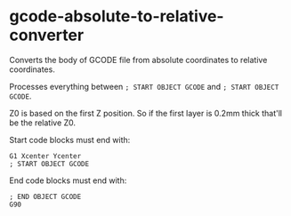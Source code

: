 # gcode-absolute-to-relative-converter

Converts the body of GCODE file from absolute coordinates to relative coordinates.

Processes everything between `; START OBJECT GCODE` and `; START OBJECT GCODE`.

Z0 is based on the first Z position. So if the first layer is 0.2mm thick that'll be the relative Z0.

Start code blocks must end with:
```gcode
G1 Xcenter Ycenter
; START OBJECT GCODE
```

End code blocks must end with:
```gcode
; END OBJECT GCODE
G90
```
